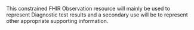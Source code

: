 This constrained FHIR Observation resource will mainly be used to represent Diagnostic test results and a secondary use will be to represent other appropriate supporting information.
